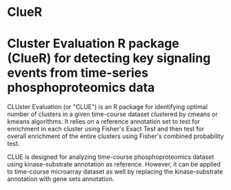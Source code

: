 # ClueR
Cluster Evaluation R package (ClueR) for detecting key signaling events from time-series phosphoproteomics data
========

CLUster Evaluation (or "CLUE") is an R package for identifying optimal number of clusters in a given time-course dataset clustered by cmeans or kmeans algorithms. It relies on a reference annotation set to test for enrichment in
each cluster using Fisher's Exact Test and then test for overall enrichment of the entire clusters using Fisher's
combined probability test.

CLUE is designed for analyzing time-course phosphoproteomics dataset using kinase-substrate annotation as reference. However, it can be applied to time-course microarray dataset as well by replacing the kinase-substrate annotation with gene sets annotation.
